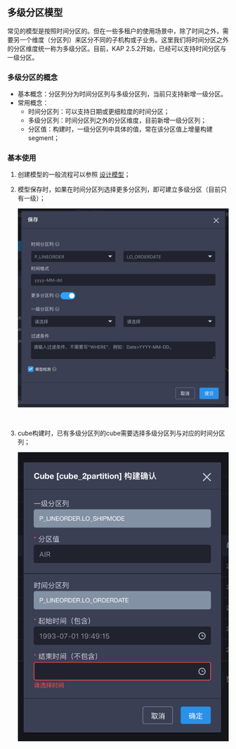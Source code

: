 ## 多级分区模型

常见的模型是按照时间分区的。但在一些多租户的使用场景中，除了时间之外，需要另一个维度（分区列）来区分不同的子机构或子业务。这里我们将时间分区之外的分区维度统一称为多级分区。目前，KAP 2.5.2开始，已经可以支持时间分区与一级分区。

### 多级分区的概念

- 基本概念：分区列分为时间分区列与多级分区列，当前只支持新增一级分区。
- 常用概念：
  - 时间分区列：可以支持日期或更细粒度的时间分区；
  - 多级分区列：时间分区列之外的分区维度，目前新增一级分区列；
  - 分区值：构建时，一级分区列中具体的值，常在该分区值上增量构建segment；

### 基本使用

1. 创建模型的一般流程可以参照 [设计模型](data_modeling.cn.md)；

2. 模型保存时，如果在时间分区列选择更多分区列，即可建立多级分区（目前只有一级）；

   ![Save multi-partition model](images/multi_partition/save_mp_model.png)

   ​

3. cube构建时，已有多级分区列的cube需要选择多级分区列与对应的时间分区列；

   ![Save multi-partition model](images/multi_partition/build_mp_cube.png)